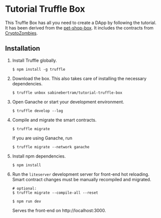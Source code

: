 # Tutorial Truffle Box

This Truffle Box has all you need to create a DApp by following the tutorial. It has been derived from the [pet-shop-box](https://github.com/truffle-box/pet-shop-box). It includes the contracts from [CryptoZombies](https://cryptozombies.io/en/course/).

## Installation

1. Install Truffle globally.
    ```
    $ npm install -g truffle
    ```

2. Download the box. This also takes care of installing the necessary dependencies.
    ```
    $ truffle unbox sabinebertram/tutorial-truffle-box
    ```

3. Open Ganache or start your development environment.
    ```
    $ truffle develop --log
    ```

4. Compile and migrate the smart contracts. 
    ```
    $ truffle migrate
    ```
    If you are using Ganache, run
    ```
    $ truffle migrate --network ganache
    ```

5. Install npm dependencies.
    ```
    $ npm install
    ```

6. Run the `liteserver` development server for front-end hot reloading. Smart contract changes must be manually recompiled and migrated.
    ```
    # optional:
    $ truffle migrate --compile-all --reset

    $ npm run dev
    ```
    Serves the front-end on http://localhost:3000.
